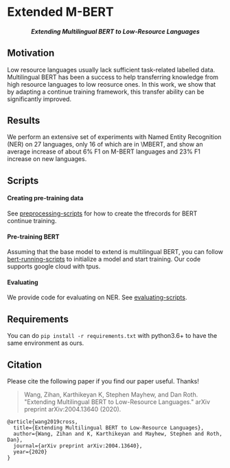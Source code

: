 # Extended M-BERT
<h5 align="center">Extending Multilingual BERT to Low-Resource Languages </h5>

## Motivation
Low resource languages usually lack sufficient task-related labelled data. Multilingual BERT has been a 
success to help transferring knowledge from high resource languages to low reosurce ones. 
In this work, we show that by adapting a continue training framework, this transfer ability can be significantly improved.

## Results
We perform an extensive set of experiments with Named Entity Recognition (NER) on 27 languages, 
only 16 of which are in \MBERT, and show an average increase of about 6% F1 on M-BERT languages and 23% F1 increase on new languages. 

## Scripts

#### Creating pre-training data

See [preprocessing-scripts](preprocessing-scripts) for how to create the tfrecords for BERT continue training.

#### Pre-training BERT

Assuming that the base model to extend is multilingual BERT, you can follow [bert-running-scripts](bert-running-scripts)
to initialize a model and start training. Our code supports google cloud with tpus. 

#### Evaluating

We provide code for evaluating on NER. See [evaluating-scripts](evaluating-scripts).

## Requirements

You can do ```pip install -r requirements.txt``` with python3.6+ to have the same environment as ours.

## Citation
Please cite the following paper if you find our paper useful. Thanks!

>Wang, Zihan, Karthikeyan K, Stephen Mayhew, and Dan Roth. "Extending Multilingual BERT to Low-Resource Languages." arXiv preprint arXiv:2004.13640 (2020).

```
@article{wang2019cross,
  title={Extending Multilingual BERT to Low-Resource Languages},
  author={Wang, Zihan and K, Karthikeyan and Mayhew, Stephen and Roth, Dan},
  journal={arXiv preprint arXiv:2004.13640},
  year={2020}
}
```
